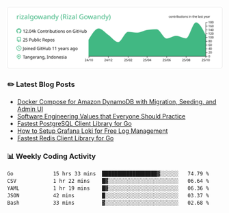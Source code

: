 ![profile-details](profile-summary-card-output/vue/0-profile-details.svg)

### :pencil2: Latest Blog Posts
<!-- BLOG-POST-LIST:START -->
- [Docker Compose for Amazon DynamoDB with Migration, Seeding, and Admin UI](https://medium.com/geekculture/docker-compose-for-amazon-dynamodb-with-migration-seeding-and-admin-ui-db11a348cc6a?source=rss-5763b0f1aba6------2)
- [Software Engineering Values that Everyone Should Practice](https://levelup.gitconnected.com/software-engineering-values-that-everyone-should-practice-c980d00cd103?source=rss-5763b0f1aba6------2)
- [Fastest PostgreSQL Client Library for Go](https://levelup.gitconnected.com/fastest-postgresql-client-library-for-go-579fa97909fb?source=rss-5763b0f1aba6------2)
- [How to Setup Grafana Loki for Free Log Management](https://levelup.gitconnected.com/how-to-setup-grafana-loki-for-free-log-management-ceb60558503c?source=rss-5763b0f1aba6------2)
- [Fastest Redis Client Library for Go](https://levelup.gitconnected.com/fastest-redis-client-library-for-go-7993f618f5ab?source=rss-5763b0f1aba6------2)
<!-- BLOG-POST-LIST:END -->

### 📊 Weekly Coding Activity
<!--START_SECTION:waka-->

```txt
Go             15 hrs 33 mins  ██████████████████▓░░░░░░   74.79 %
CSV            1 hr 22 mins    █▓░░░░░░░░░░░░░░░░░░░░░░░   06.64 %
YAML           1 hr 19 mins    █▓░░░░░░░░░░░░░░░░░░░░░░░   06.36 %
JSON           42 mins         █░░░░░░░░░░░░░░░░░░░░░░░░   03.37 %
Bash           33 mins         ▓░░░░░░░░░░░░░░░░░░░░░░░░   02.68 %
```

<!--END_SECTION:waka-->
